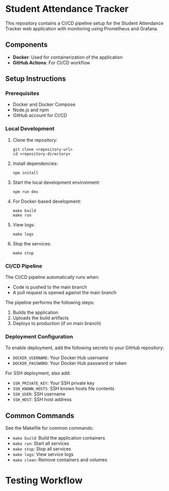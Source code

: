 
# Student Attendance Tracker

This repository contains a CI/CD pipeline setup for the Student Attendance Tracker web application with monitoring using Prometheus and Grafana.

## Components

- **Docker**: Used for containerization of the application
- **GitHub Actions**: For CI/CD workflow

## Setup Instructions

### Prerequisites

- Docker and Docker Compose
- Node.js and npm
- GitHub account for CI/CD

### Local Development

1. Clone the repository:
   ```
   git clone <repository-url>
   cd <repository-directory>
   ```

2. Install dependencies:
   ```
   npm install
   ```

3. Start the local development environment:
   ```
   npm run dev
   ```

4. For Docker-based development:
   ```
   make build
   make run
   ```

5. View logs:
   ```
   make logs
   ```

6. Stop the services:
   ```
   make stop
   ```

### CI/CD Pipeline

The CI/CD pipeline automatically runs when:
- Code is pushed to the main branch
- A pull request is opened against the main branch

The pipeline performs the following steps:
1. Builds the application
2. Uploads the build artifacts
3. Deploys to production (if on main branch)

### Deployment Configuration

To enable deployment, add the following secrets to your GitHub repository:
- `DOCKER_USERNAME`: Your Docker Hub username
- `DOCKER_PASSWORD`: Your Docker Hub password or token

For SSH deployment, also add:
- `SSH_PRIVATE_KEY`: Your SSH private key
- `SSH_KNOWN_HOSTS`: SSH known hosts file contents
- `SSH_USER`: SSH username
- `SSH_HOST`: SSH host address


## Common Commands

See the Makefile for common commands:
- `make build`: Build the application containers
- `make run`: Start all services
- `make stop`: Stop all services
- `make logs`: View service logs
- `make clean`: Remove containers and volumes
# Testing Workflow
